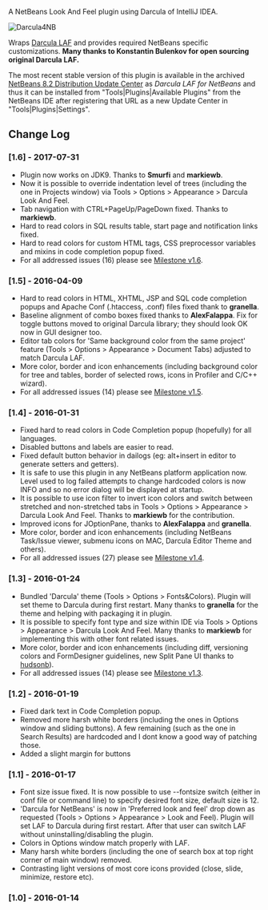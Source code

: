 A NetBeans Look And Feel plugin using Darcula of IntelliJ IDEA.

![Darcula4NB](/../screenshots/screenshots/v1.4.png?raw=true "Darcula4NB")

Wraps [Darcula LAF](https://github.com/bulenkov/Darcula) and provides required NetBeans specific customizations. **Many thanks to Konstantin Bulenkov for open sourcing original Darcula LAF.**

The most recent stable version of this plugin is available in the archived [NetBeans 8.2 Distribution Update Center](http://plugins.archive.librebeans.org/catalogue/8.2/catalog.xml) as _Darcula LAF for NetBeans_ and thus it can be installed from "Tools|Plugins|Available Plugins" from the NetBeans IDE after registering that URL as a new Update Center in "Tools|Plugins|Settings".

## Change Log

### [1.6] - 2017-07-31
 - Plugin now works on JDK9. Thanks to **Smurfi** and **markiewb**.
 - Now it is possible to override indentation level of trees (including the one in Projects window) via Tools > Options > Appearance > Darcula Look And Feel.
 - Tab navigation with CTRL+PageUp/PageDown fixed.  Thanks to **markiewb**.
 - Hard to read colors in SQL results table, start page and notification links fixed.
 - Hard to read colors for custom HTML tags, CSS preprocessor variables and mixins in code completion popup fixed.
 - For all addressed issues (16) please see [Milestone v1.6](https://github.com/Revivius/nb-darcula/issues?q=milestone%3Av1.6+is%3Aclosed).

### [1.5] - 2016-04-09
 - Hard to read colors in HTML, XHTML, JSP and SQL code completion popups and Apache Conf (.htaccess, .conf) files fixed thank to **granella**.
 - Baseline alignment of combo boxes fixed thanks to **AlexFalappa**. Fix for toggle buttons moved to original Darcula library; they should look OK now in GUI designer too.
 - Editor tab colors for 'Same background color from the same project' feature (Tools > Options > Appearance > Document Tabs) adjusted to match Darcula LAF.
 - More color, border and icon enhancements (including background color for tree and tables, border of selected rows, icons in Profiler and C/C++ wizard).
 - For all addressed issues (14) please see [Milestone v1.5](https://github.com/Revivius/nb-darcula/issues?q=milestone%3Av1.5+is%3Aclosed).

### [1.4] - 2016-01-31
 - Fixed hard to read colors in Code Completion popup (hopefully) for all languages.
 - Disabled buttons and labels are easier to read.
 - Fixed default button behavior in dailogs (eg: alt+insert in editor to generate setters and getters).
 - It is safe to use this plugin in any NetBeans platform application now. Level used to log failed attempts to change hardcoded colors is now INFO and so no error dialog will be displayed at startup.
 - It is possible to use icon filter to invert icon colors and switch between stretched and non-stretched tabs in Tools > Options > Appearance > Darcula Look And Feel.  Thanks to **markiewb** for the contribution.
 - Improved icons for JOptionPane, thanks to **AlexFalappa** and **granella**.
 - More color, border and icon enhancements (including NetBeans Task/Issue viewer, submenu icons on MAC, Darcula Editor Theme and others).
 - For all addressed issues (27) please see [Milestone v1.4](https://github.com/Revivius/nb-darcula/issues?q=milestone%3Av1.4+is%3Aclosed).

### [1.3] - 2016-01-24
 - Bundled 'Darcula' theme (Tools > Options > Fonts&Colors). Plugin will set theme to Darcula during first restart. Many thanks to **granella** for the theme and helping with packaging it in plugin.
 - It is possible to specify font type and size within IDE via Tools > Options > Appearance > Darcula Look And Feel. Many thanks to **markiewb** for implementing this with other font related issues.
 - More color, border and icon enhancements (including diff, versioning colors and FormDesigner guidelines, new Split Pane UI thanks to [hudsonb](https://github.com/bulenkov/Darcula/pull/5)).
 - For all addressed issues (14) please see [Milestone v1.3](https://github.com/Revivius/nb-darcula/issues?q=milestone%3Av1.3+is%3Aclosed).

### [1.2] - 2016-01-19
 - Fixed dark text in Code Completion popup.
 - Removed more harsh white borders (including the ones in Options window and sliding buttons). A few remaining (such as the one in Search Results) are hardcoded and I dont know a good way of patching those.
 - Added a slight margin for buttons

### [1.1] - 2016-01-17
- Font size issue fixed. It is now possible to use --fontsize switch (either in conf file or command line) to specify desired font size, default size is 12.
- 'Darcula for NetBeans' is now in 'Preferred look and feel' drop down as requested (Tools > Options > Appearance > Look and Feel). Plugin will set LAF to Darcula during first restart. After that user can switch LAF without uninstalling/disabling the plugin.
- Colors in Options window match properly with LAF.
- Many harsh white borders (including the one of search box at top right corner of main window) removed.
- Contrasting light versions of most core icons provided (close, slide, minimize, restore etc).

### [1.0] - 2016-01-14
    

